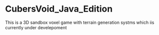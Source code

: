 # CubersVoid_Java_Edition
This is a 3D sandbox voxel game with terrain generation systms which iis currently under develepoment
